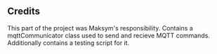 ## Credits

This part of the project was Maksym's responsibility. Contains a mqttCommunicator class used to send and recieve MQTT commands. Additionally contains a testing script for it.
